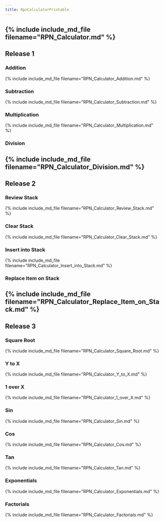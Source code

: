 ```yaml
---
title: RpnCalculatorPrintable
---
```

{% include include_md_file filename="RPN_Calculator.md" %}
----
## Release 1
### Addition
{% include include_md_file filename="RPN_Calculator_Addition.md" %}
### Subtraction
{% include include_md_file filename="RPN_Calculator_Subtraction.md" %}
### Multiplication
{% include include_md_file filename="RPN_Calculator_Multiplication.md" %}
### Division
{% include include_md_file filename="RPN_Calculator_Division.md" %}
----
## Release 2
### Review Stack
{% include include_md_file filename="RPN_Calculator_Review_Stack.md" %}
### Clear Stack
{% include include_md_file filename="RPN_Calculator_Clear_Stack.md" %}
### Insert into Stack
{% include include_md_file filename="RPN_Calculator_Insert_into_Stack.md" %}
### Replace Item on Stack
{% include include_md_file filename="RPN_Calculator_Replace_Item_on_Stack.md" %}
----
## Release 3
### Square Root
{% include include_md_file filename="RPN_Calculator_Square_Root.md" %}
### Y to X
{% include include_md_file filename="RPN_Calculator_Y_to_X.md" %}
### 1 over X
{% include include_md_file filename="RPN_Calculator_1_over_X.md" %}
### Sin
{% include include_md_file filename="RPN_Calculator_Sin.md" %}
### Cos
{% include include_md_file filename="RPN_Calculator_Cos.md" %}
### Tan
{% include include_md_file filename="RPN_Calculator_Tan.md" %}
### Exponentials
{% include include_md_file filename="RPN_Calculator_Exponentials.md" %}
### Factorials
{% include include_md_file filename="RPN_Calculator_Factorials.md" %}
